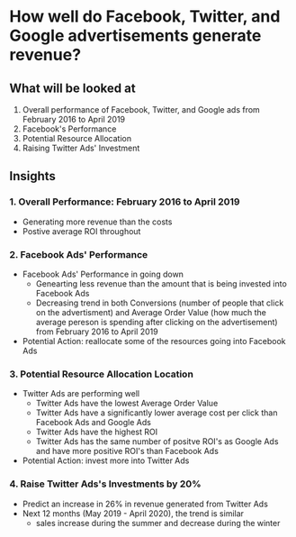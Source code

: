 # How well do Facebook, Twitter, and Google advertisements generate revenue?


## What will be looked at
1. Overall performance of Facebook, Twitter, and Google ads from February 2016 to April 2019
2. Facebook's Performance
3. Potential Resource Allocation
4. Raising Twitter Ads' Investment


## Insights
### 1. Overall Performance: February 2016 to April 2019
- Generating more revenue than the costs
- Postive average ROI throughout

### 2. Facebook Ads' Performance
- Facebook Ads' Performance in going down
  - Genearting less revenue than the amount that is being invested into Facebook Ads
  - Decreasing trend in both Conversions (number of people that click on the advertisment) and Average Order Value (how much the average pereson is spending after clicking on the advertisement) from February 2016 to April 2019
- Potential Action: reallocate some of the resources going into Facebook Ads


### 3. Potential Resource Allocation Location
- Twitter Ads are performing well
  - Twitter Ads have the lowest Average Order Value
  - Twitter Ads have a significantly lower average cost per click than Facebook Ads and Google Ads
  - Twitter Ads have the highest ROI
  - Twitter Ads has the same number of positve ROI's as Google Ads and have more positive ROI's than Facebook Ads
- Potential Action: invest more into Twitter Ads
 
### 4. Raise Twitter Ads's Investments by 20%
- Predict an increase in 26% in revenue generated from Twitter Ads
- Next 12 months (May 2019 - April 2020), the trend is similar
  - sales increase during the summer and decrease during the winter
